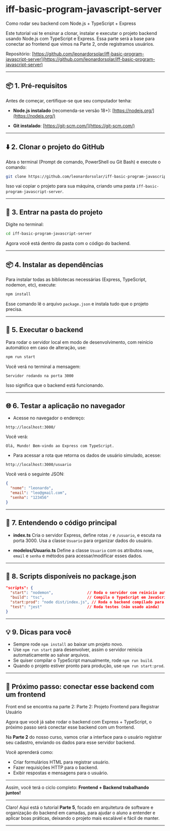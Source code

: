 # iff-basic-program-javascript-server

Como rodar seu backend com Node.js + TypeScript + Express

Este tutorial vai te ensinar a clonar, instalar e executar o projeto backend usando Node.js com TypeScript e Express. Essa parte será a base para conectar ao frontend que vimos na Parte 2, onde registramos usuários.

Repositório: [https://github.com/leonardorsolar/iff-basic-program-javascript-server](https://github.com/leonardorsolar/iff-basic-program-javascript-server)

---

## 📦 1. Pré-requisitos

Antes de começar, certifique-se que seu computador tenha:

- **Node.js instalado** (recomenda-se versão 18+): [https://nodejs.org/](https://nodejs.org/)

- **Git instalado**: [https://git-scm.com/](https://git-scm.com/)

---

## ⬇️ 2. Clonar o projeto do GitHub

Abra o terminal (Prompt de comando, PowerShell ou Git Bash) e execute o comando:

```bash
git clone https://github.com/leonardorsolar/iff-basic-program-javascript-server.git
```

Isso vai copiar o projeto para sua máquina, criando uma pasta `iff-basic-program-javascript-server`.

---

## 📁 3. Entrar na pasta do projeto

Digite no terminal:

```bash
cd iff-basic-program-javascript-server
```

Agora você está dentro da pasta com o código do backend.

---

## 📦 4. Instalar as dependências

Para instalar todas as bibliotecas necessárias (Express, TypeScript, nodemon, etc), execute:

```bash
npm install
```

Esse comando lê o arquivo `package.json` e instala tudo que o projeto precisa.

---

## 🚀 5. Executar o backend

Para rodar o servidor local em modo de desenvolvimento, com reinício automático em caso de alteração, use:

```bash
npm run start
```

Você verá no terminal a mensagem:

```
Servidor rodando na porta 3000
```

Isso significa que o backend está funcionando.

---

## 🌐 6. Testar a aplicação no navegador

- Acesse no navegador o endereço:

```
http://localhost:3000/
```

Você verá:

```
Olá, Mundo! Bem-vindo ao Express com TypeScript.
```

- Para acessar a rota que retorna os dados de usuário simulado, acesse:

```
http://localhost:3000/usuario
```

Você verá o seguinte JSON:

```json
{
  "nome": "leonardo",
  "email": "leo@gmail.com",
  "senha": "123456"
}
```

---

## 🧠 7. Entendendo o código principal

- **index.ts** Cria o servidor Express, define rotas `/` e `/usuario`, e escuta na porta 3000. Usa a classe `Usuario` para organizar dados do usuário.

- **modelos/Usuario.ts** Define a classe `Usuario` com os atributos `nome`, `email` e `senha` e métodos para acessar/modificar esses dados.

---

## 🧰 8. Scripts disponíveis no package.json

```json
"scripts": {
  "start": "nodemon",               // Roda o servidor com reinício automático
  "build": "tsc",                   // Compila o TypeScript em JavaScript
  "start:prod": "node dist/index.js", // Roda o backend compilado para produção
  "test": "jest"                    // Roda testes (não usado ainda)
}
```

---

## 💡 9. Dicas para você

- Sempre rode `npm install` ao baixar um projeto novo.
- Use `npm run start` para desenvolver, assim o servidor reinicia automaticamente ao salvar arquivos.
- Se quiser compilar o TypeScript manualmente, rode `npm run build`.
- Quando o projeto estiver pronto para produção, use `npm run start:prod`.

---

## 🔗 Próximo passo: conectar esse backend com um frontend

Front end se encontra na parte 2: Parte 2: Projeto Frontend para Registrar Usuário

Agora que você já sabe rodar o backend com Express + TypeScript, o próximo passo será conectar esse backend com um frontend.

Na **Parte 2** do nosso curso, vamos criar a interface para o usuário registrar seu cadastro, enviando os dados para esse servidor backend.

Você aprenderá como:

- Criar formulários HTML para registrar usuário.
- Fazer requisições HTTP para o backend.
- Exibir respostas e mensagens para o usuário.

---

Assim, você terá o ciclo completo: **Frontend + Backend trabalhando juntos!**

---

Claro! Aqui está o tutorial **Parte 5**, focado em arquitetura de software e organização do backend em camadas, para ajudar o aluno a entender e aplicar boas práticas, deixando o projeto mais escalável e fácil de manter.

---
